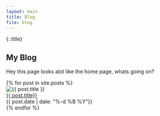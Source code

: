 ```yaml
---
layout: main
title: Blog
file: blog
---
```


{:.title}
## My Blog

Hey this page looks alot like the home page, whats going on?

<div class="group">
{% for post in site.posts %}
	<div class="posts">
		<div class="posts-img">
			<img class="img-responsive {% if post.image.class != ''%}{{ post.image.class }}{% endif %}" title="{{ post.title }}" alt="{{ post.title }}" src="{{ post.image.feature }}">
		</div>
		<a class="title" href="{{ site.url }}{{ post.url }}">{{ post.title}}</a>
		<div class="posts-date">{{ post.date | date: "%-d %B %Y"}}</div>
	</div>
{% endfor %}
</div>
 